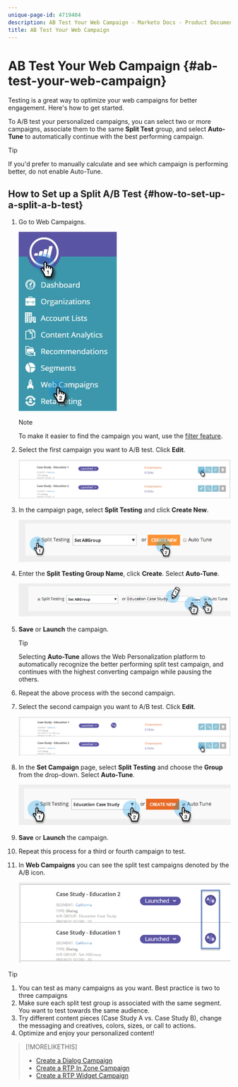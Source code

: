 ```yaml
---
unique-page-id: 4719404
description: AB Test Your Web Campaign - Marketo Docs - Product Documentation
title: AB Test Your Web Campaign
---
```


# AB Test Your Web Campaign {#ab-test-your-web-campaign}

Testing is a great way to optimize your web campaigns for better engagement. Here's how to get started.

To A/B test your personalized campaigns, you can select two or more campaigns, associate them to the same **Split Test** group, and select **Auto-Tune** to automatically continue with the best performing campaign.

>[!TIP]
>
>If you'd prefer to manually calculate and see which campaign is performing better, do not enable Auto-Tune.

## How to Set up a Split A/B Test {#how-to-set-up-a-split-a-b-test}

1. Go to Web Campaigns.

   ![](assets/web-campaigns-hand-2.jpg)

   >[!NOTE]
   >
   >To make it easier to find the campaign you want, use the [filter feature](/help/marketo/product-docs/web-personalization/working-with-web-campaigns/filter-web-campaigns.md).

1. Select the first campaign you want to A/B test. Click **Edit**.

   ![](assets/image2016-11-4-13-3a46-3a37.png)

1. In the campaign page, select **Split Testing** and click **Create New**.

   ![](assets/image2014-11-26-16-3a47-3a18.png)

1. Enter the **Split Testing Group Name**, click **Create**. Select **Auto-Tune**.

   ![](assets/image2014-11-26-16-3a52-3a24.png)

1. **Save** or **Launch** the campaign.

   >[!TIP]
   >
   >Selecting **Auto-Tune** allows the Web Personalization platform to automatically recognize the better performing split test campaign, and continues with the highest converting campaign while pausing the others.

1. Repeat the above process with the second campaign.

1. Select the second campaign you want to A/B test. Click **Edit**.

   ![](assets/image2016-11-4-13-3a51-3a39.png)

1. In the **Set Campaign** page, select **Split Testing** and choose the **Group** from the drop-down. Select **Auto-Tune**.

   ![](assets/image2014-11-26-17-3a2-3a17.png)

1. **Save** or **Launch** the campaign.

1. Repeat this process for a third or fourth campaign to test.

1. In **Web Campaigns** you can see the split test campaigns denoted by the A/B icon.

   ![](assets/image2016-11-4-13-3a55-3a5.png)

>[!TIP]
>
>1. You can test as many campaigns as you want. Best practice is two to three campaigns
>1. Make sure each split test group is associated with the same segment. You want to test towards the same audience.
>1. Try different content pieces (Case Study A vs. Case Study B), change the messaging and creatives, colors, sizes, or call to actions.
>1. Optimize and enjoy your personalized content!

>[!MORELIKETHIS]
>
>* [Create a Dialog Campaign](/help/marketo/product-docs/web-personalization/working-with-web-campaigns/create-a-new-dialog-web-campaign.md)
>* [Create a RTP In Zone Campaign](/help/marketo/product-docs/web-personalization/working-with-web-campaigns/create-a-new-in-zone-web-campaign.md)
>* [Create a RTP Widget Campaign](/help/marketo/product-docs/web-personalization/working-with-web-campaigns/create-a-new-widget-web-campaign.md)
